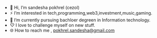 - 👋 Hi, I’m sandesha pokhrel (cezol)
- ⚡ I’m interested in tech,programming,web3,investment,music,gaming.
- 🌱 I’m currently pursuing bachloer degreen in Information technology.
-  ♡ I love to challenge myself on new stuff. 
- 🌐 How to reach me , pokhrel.sandesha@gmail.com

<!---
sandeshapokhrel/sandeshapokhrel is a ✨ special ✨ repository because its `README.md` (this file) appears on your GitHub profile.
You can click the Preview link to take a look at your changes.
--->
